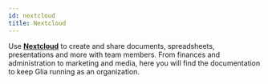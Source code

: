 ```yaml
---
id: nextcloud
title: Nextcloud
---
```


Use [**Nextcloud**](https://cloud.emlondon.ca/login) to create and share documents, spreadsheets, presentations and more with team members.
From finances and administration to marketing and media, here you will find the documentation to keep Glia running as an organization. 